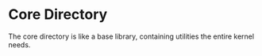 # Core Directory
The core directory is like a base library, containing utilities the entire
kernel needs.
